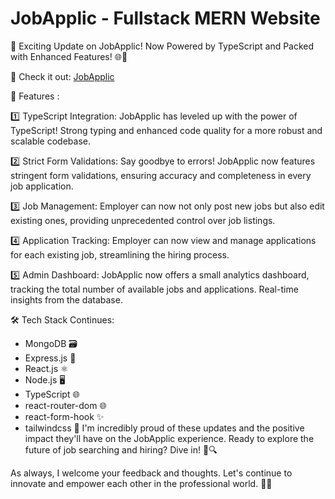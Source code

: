 # JobApplic - Fullstack MERN Website
🚀 Exciting Update on JobApplic! Now Powered by TypeScript and Packed with Enhanced Features! 🌐💼

🙌 Check it out: [JobApplic](https://jobapplic.netlify.app/)


🌟 Features :

1️⃣ TypeScript Integration: JobApplic has leveled up with the power of TypeScript! Strong typing and enhanced code quality for a more robust and scalable codebase.

2️⃣ Strict Form Validations: Say goodbye to errors! JobApplic now features stringent form validations, ensuring accuracy and completeness in every job application.

3️⃣ Job Management: Employer can now not only post new jobs but also edit existing ones, providing unprecedented control over job listings.

4️⃣ Application Tracking: Employer can now view and manage applications for each existing job, streamlining the hiring process.

5️⃣ Admin Dashboard: JobApplic now offers a small analytics dashboard, tracking the total number of available jobs and applications. Real-time insights from the database.

🛠️ Tech Stack Continues:

- MongoDB 🗃️
- Express.js 🚀
- React.js ⚛️
- Node.js 🖥️
- TypeScript 🌐
- react-router-dom 🌐
- react-form-hook ✨
- tailwindcss 🎨
I'm incredibly proud of these updates and the positive impact they'll have on the JobApplic experience. Ready to explore the future of job searching and hiring? Dive in! 🚀🔍

As always, I welcome your feedback and thoughts. Let's continue to innovate and empower each other in the professional world. 🤝💼
